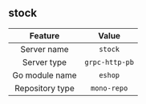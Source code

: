 ## stock

| Feature             | Value          |
| :----------------: | :-----------: |
| Server name      |  `stock`   |
| Server type        |  `grpc-http-pb`   |
| Go module name |  `eshop`  |
| Repository type   |  `mono-repo`  |


